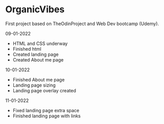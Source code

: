 # OrganicVibes

First project based on TheOdinProject and Web Dev bootcamp (Udemy).


09-01-2022
-  HTML and CSS underway
-  Finished html
-  Created landing page
-  Created About me page

10-01-2022
-  Finished About me page
-  Landing page sizing
-  Landing page overlay created

11-01-2022
-  Fixed landing page extra space
-  Finished landing page with links
